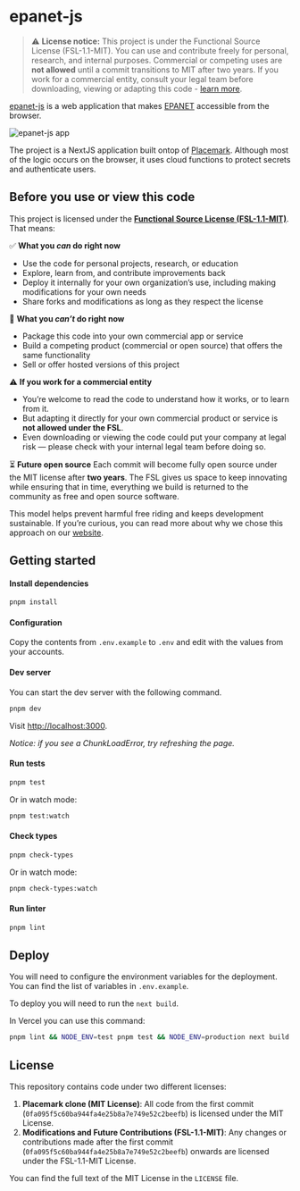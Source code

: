 # epanet-js

> ⚠️ **License notice:** This project is under the Functional Source License (FSL-1.1-MIT). You can use and contribute freely for personal, research, and internal purposes. Commercial or competing uses are **not allowed** until a commit transitions to MIT after two years. If you work for a commercial entity, consult your legal team before downloading, viewing or adapting this code - [learn more](#before-you-use-or-view-this-code).

[epanet-js](https://epanetjs.com) is a web application that makes [EPANET](https://www.epa.gov/water-research/epanet) accessible from the browser.

![epanet-js app](https://github.com/user-attachments/assets/dc6bbd39-bf00-4fab-8c22-b0fb4e05c2be)

The project is a NextJS application built ontop of [Placemark](https://github.com/placemark/placemark). Although most of the logic occurs on the browser, it uses cloud functions to protect secrets and authenticate users.

## Before you use or view this code

This project is licensed under the **[Functional Source License (FSL-1.1-MIT)](/LICENSE)**. That means:

✅ **What you _can_ do right now**

- Use the code for personal projects, research, or education
- Explore, learn from, and contribute improvements back
- Deploy it internally for your own organization’s use, including making modifications for your own needs
- Share forks and modifications as long as they respect the license

🚫 **What you _can’t_ do right now**

- Package this code into your own commercial app or service
- Build a competing product (commercial or open source) that offers the same functionality
- Sell or offer hosted versions of this project

⚠️ **If you work for a commercial entity**

- You’re welcome to read the code to understand how it works, or to learn from it.
- But adapting it directly for your own commercial product or service is **not allowed under the FSL**.
- Even downloading or viewing the code could put your company at legal risk — please check with your internal legal team before doing so.

⏳ **Future open source**
Each commit will become fully open source under the MIT license after **two years**. The FSL gives us space to keep innovating while ensuring that in time, everything we build is returned to the community as free and open source software.

This model helps prevent harmful free riding and keeps development sustainable. If you’re curious, you can read more about why we chose this approach on our [website](https://epanetjs.com/#why-we-built-epanet-js).

## Getting started

#### Install dependencies

```sh
pnpm install
```

#### Configuration

Copy the contents from `.env.example` to `.env` and edit with the values from your accounts.

#### Dev server

You can start the dev server with the following command.

```sh
pnpm dev
```

Visit [http://localhost:3000](http://localhost:3000).

_Notice: if you see a ChunkLoadError, try refreshing the page._

#### Run tests

```sh
pnpm test
```

Or in watch mode:

```sh
pnpm test:watch
```

#### Check types

```sh
pnpm check-types
```

Or in watch mode:

```sh
pnpm check-types:watch
```

#### Run linter

```sh
pnpm lint
```

## Deploy

You will need to configure the environment variables for the deployment. You can find the list of variables in `.env.example`.

To deploy you will need to run the `next build`.

In Vercel you can use this command:

```sh
pnpm lint && NODE_ENV=test pnpm test && NODE_ENV=production next build
```

## License

This repository contains code under two different licenses:

1. **Placemark clone (MIT License)**: All code from the first commit (`0fa095f5c60ba944fa4e25b8a7e749e52c2beefb`) is licensed under the MIT License.
2. **Modifications and Future Contributions (FSL-1.1-MIT)**: Any changes or contributions made after the first commit (`0fa095f5c60ba944fa4e25b8a7e749e52c2beefb`) onwards are licensed under the FSL-1.1-MIT License.

You can find the full text of the MIT License in the `LICENSE` file.
